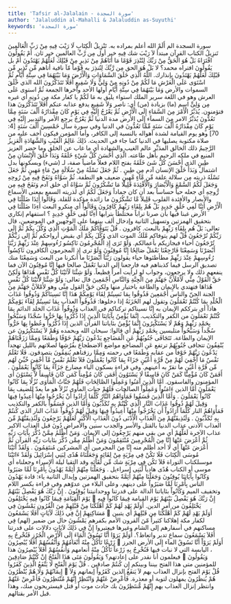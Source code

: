 ```yaml
---
title: 'Tafsir al-Jalalain - سورة السجدة'
author: 'Jalaluddin al-Mahalli & Jalaluddin as-Suyuthi'
keywords: 'سورة السجدة'
---
```


سورة السجدة
الم
أَلَمْ
الله أعلم بمراده به.
تَنْزِيلُ الْكِتَابِ لَا رَيْبَ فِيهِ مِنْ رَبِّ الْعَالَمِينَ
تَنزِيلُ الكتاب
القرآن مبتدأ
لاَ رَيْبَ
شك
فِيهِ
خبر أول
مِن رَّبِّ العالمين
خبر ثان.
أَمْ يَقُولُونَ افْتَرَاهُ بَلْ هُوَ الْحَقُّ مِنْ رَبِّكَ لِتُنْذِرَ قَوْمًا مَا أَتَاهُمْ مِنْ نَذِيرٍ مِنْ قَبْلِكَ لَعَلَّهُمْ يَهْتَدُونَ
أَمْ
بل
يَقُولُونَ افتراه
محمد؟ لا
بَلْ هُوَ الحق مِن رَّبِّكَ لِتُنذِرَ
به
قَوْماً مّآ
نافية
أتاهم مِّن نَّذِيرٍ مِّن قَبْلِكَ لَعَلَّهُمْ يَهْتَدُونَ
بإنذارك.
اللَّهُ الَّذِي خَلَقَ السَّمَاوَاتِ وَالْأَرْضَ وَمَا بَيْنَهُمَا فِي سِتَّةِ أَيَّامٍ ثُمَّ اسْتَوَى عَلَى الْعَرْشِ مَا لَكُمْ مِنْ دُونِهِ مِنْ وَلِيٍّ وَلَا شَفِيعٍ أَفَلَا تَتَذَكَّرُونَ
الله الذي خَلَقَ السموات والأرض وَمَا بَيْنَهُمَا فِي سِتَّةِ أَيَّامٍ
أولها الأحد وآخرها الجمعة
ثُمَّ استوى عَلَى العرش
وهو في اللغة سرير الملك استواء يليق به
مَا لَكُمْ
يا كفار مكة
مِن دُونِهِ
أي غيره
مِن وَلِىٍّ
اسم (ما) بزيادة (من) أي: ناصر
وَلاَ شَفِيعٍ
يدفع عذابه عنكم
أَفَلاَ تَتَذَكَّرُونَ
هذا فتؤمنون.
يُدَبِّرُ الْأَمْرَ مِنَ السَّمَاءِ إِلَى الْأَرْضِ ثُمَّ يَعْرُجُ إِلَيْهِ فِي يَوْمٍ كَانَ مِقْدَارُهُ أَلْفَ سَنَةٍ مِمَّا تَعُدُّونَ
يُدَبِّرُ الامر مِنَ السمآء إِلَى الأرض
مدة الدنيا
ثُمَّ يَعْرُجُ
يرجع الأمر والتدبير
إِلَيْهِ فِي يَوْمٍ كَانَ مِقْدَارُهُ أَلْفَ سَنَةٍ مِّمَّا تَعُدُّونَ
في الدنيا وفي سورة سأل
خَمْسِينَ أَلْفَ سَنَةٍ
[4: 70] وهو يوم القيامة لشدة أهواله بالنسبة إلى الكافر، وأما المؤمن فيكون أخف عليه من صلاة مكتوبة يصليها في الدنيا كما جاء في الحديث.
ذَلِكَ عَالِمُ الْغَيْبِ وَالشَّهَادَةِ الْعَزِيزُ الرَّحِيمُ
ذلك
الخالق المدَبِّر
عالم الغيب والشهادة
أي ما غاب عن الخلق وما حضر
العزيز
المنيع في ملكه
الرحيم
بأهل طاعته.
الَّذِي أَحْسَنَ كُلَّ شَيْءٍ خَلَقَهُ وَبَدَأَ خَلْقَ الْإِنْسَانِ مِنْ طِينٍ
الذي أَحْسَنَ كُلَّ شَئ خَلَقَهُ
بفتح اللام فعلاً ماضياً صفة، لـ (شيء) وبسكونها بدل اشتمال
وَبَدَأَ خَلْقَ الإنسان
آدم
مِن طِينٍ
.
ثُمَّ جَعَلَ نَسْلَهُ مِنْ سُلَالَةٍ مِنْ مَاءٍ مَهِينٍ
ثُمَّ جَعَلَ نَسْلَهُ
ذريته
مِن سلالة
علقة
مِّن مَّآءٍ مَّهِينٍ
ضعيف هو النطفة.
ثُمَّ سَوَّاهُ وَنَفَخَ فِيهِ مِنْ رُوحِهِ وَجَعَلَ لَكُمُ السَّمْعَ وَالْأَبْصَارَ وَالْأَفْئِدَةَ قَلِيلًا مَا تَشْكُرُونَ
ثُمَّ سَوَّاهُ
أي خلق آدم
وَنَفَخَ فِيهِ مِن رُّوحِهِ
أي جعله حياً حساساً بعد أن كان جماداً
وَجَعَلَ لَكُمُ
أي لذريته
السمع
بمعنى الأسماع
والأبصار والأفئدة
القلوب
قَلِيلاً مَّا تَشْكُرُونَ
ما زائدة مؤكدة للقلة.
وَقَالُوا أَئِذَا ضَلَلْنَا فِي الْأَرْضِ أَئِنَّا لَفِي خَلْقٍ جَدِيدٍ بَلْ هُمْ بِلِقَاءِ رَبِّهِمْ كَافِرُونَ
وَقَالُواْ
أي منكرو البعث
أَءِذَا ضَلَلْنَا فِي الأرض
غبنا فيها بأن صرنا تراباً مختلطاً بترابها
أَءِنَّا لَفِى خَلْقٍ جَدِيدٍ
؟ استفهام إنكاري بتحقيق الهمزتين وتسهيل الثانية وإدخال ألف بينهما على الوجهين في الموضعين، قال تعالى:
بَلْ هُم بِلِقَآءِ رَبِّهِمْ
بالبعث.
كافرون
.
قُلْ يَتَوَفَّاكُمْ مَلَكُ الْمَوْتِ الَّذِي وُكِّلَ بِكُمْ ثُمَّ إِلَى رَبِّكُمْ تُرْجَعُونَ
قُلْ
لهم
يتوفاكم مَّلَكُ الموت الذي وُكِّلَ بِكُمْ
أي بقبض أرواحكم
ثُمَّ إلى رَبِّكُمْ تُرْجَعُونَ
أحياء فيجازيكم بأعمالكم.
وَلَوْ تَرَى إِذِ الْمُجْرِمُونَ نَاكِسُو رُءُوسِهِمْ عِنْدَ رَبِّهِمْ رَبَّنَا أَبْصَرْنَا وَسَمِعْنَا فَارْجِعْنَا نَعْمَلْ صَالِحًا إِنَّا مُوقِنُونَ
وَلَوْ ترى إِذِ المجرمون
الكافرون
نَاكِسُواْ رُءُوسِهِمْ عِنْدَ رَبِّهِمْ
مطأطئوها حياء يقولون
رَبَّنَآ أَبْصَرْنَا
ما أنكرنا من البعث
وَسَمِعْنَا
منك تصديق الرسل فيما كذبناهم فيه
فارجعنا
إلى الدنيا
نَعْمَلْ صالحا
فيها
إِنَّا مُوقِنُونَ
الآن فما ينفعهم ذلك ولا يرجعون، وجواب لو لرأيت أمراً فظيعاً.
وَلَوْ شِئْنَا لَآَتَيْنَا كُلَّ نَفْسٍ هُدَاهَا وَلَكِنْ حَقَّ الْقَوْلُ مِنِّي لَأَمْلَأَنَّ جَهَنَّمَ مِنَ الْجِنَّةِ وَالنَّاسِ أَجْمَعِينَ
قال تعالى:
وَلَوْ شِئْنَا لأَتَيْنَا كُلَّ نَفْسٍ هُدَاهَا
فتهتدي بالإِيمان والطاعة باختيار منها
ولكن حَقَّ القول مِنِّى
وهو
لأَمْلاَنَّ جَهَنَّمَ مِنَ الجنة
الجنّ
والناس أَجْمَعِينَ
فَذُوقُوا بِمَا نَسِيتُمْ لِقَاءَ يَوْمِكُمْ هَذَا إِنَّا نَسِينَاكُمْ وَذُوقُوا عَذَابَ الْخُلْدِ بِمَا كُنْتُمْ تَعْمَلُونَ
وتقول لهم الخَزَنَةُ إذا دخلوها:
فَذُوقُواْ
العذاب
بِمَا نَسِيتُمْ لِقَآءَ يَوْمِكُمْ هاذآ
أي بترككم الإِيمان به
إِنَّا نسيناكم
تركناكم في العذاب
وَذُوقُواْ عَذَابَ الخلد
الدائم
بِمَا كُنْتُمْ تَعْمَلُونَ
من الكفر والتكذيب.
إِنَّمَا يُؤْمِنُ بِآَيَاتِنَا الَّذِينَ إِذَا ذُكِّرُوا بِهَا خَرُّوا سُجَّدًا وَسَبَّحُوا بِحَمْدِ رَبِّهِمْ وَهُمْ لَا يَسْتَكْبِرُونَ
إِنَّمَا يُؤْمِنُ بئاياتنا
القرآن
الذين إِذَا ذُكِّرُواْ
وعُظوا
بِهَا خَرُّواْ سُجَّداً وَسَبَّحُواْ
متلبسين
بِحَمْدِ رَبِّهِمْ
أي قالوا: سبحان الله وبحمده
وَهُمْ لاَ يَسْتَكْبِرُونَ
عن الإيمان والطاعة.
تَتَجَافَى جُنُوبُهُمْ عَنِ الْمَضَاجِعِ يَدْعُونَ رَبَّهُمْ خَوْفًا وَطَمَعًا وَمِمَّا رَزَقْنَاهُمْ يُنْفِقُونَ
تتجافى جُنُوبُهُمْ
ترتفع
عَنِ المضاجع
مواضع الاضطجاع بفُرُشِها لصلاتهم بالليل تهجداً
يَدْعُونَ رَبَّهُمْ خَوْفاً
من عقابه
وَطَمَعًا
في رحمته
وَمِمَّا رزقناهم يُنفِقُونَ
يتصدقون.
فَلَا تَعْلَمُ نَفْسٌ مَا أُخْفِيَ لَهُمْ مِنْ قُرَّةِ أَعْيُنٍ جَزَاءً بِمَا كَانُوا يَعْمَلُونَ
فَلاَ تَعْلَمُ نَفْسٌ مَّآ أُخْفِىَ
خُبِّئ
لَهُم مِّن قُرَّةِ أَعْيُنٍ
ما تقرّ به أعينهم. وفي قراءة بسكون الياء مضارع
جَزَآءً بِمَا كَانُواْ يَعْمَلُونَ
.
أَفَمَنْ كَانَ مُؤْمِنًا كَمَنْ كَانَ فَاسِقًا لَا يَسْتَوُونَ
أَفَمَن كَانَ مُؤْمِناً كَمَن كَانَ فَاسِقاً لاَّ يَسْتَوُنَ
أي المؤمنون والفاسقون.
أَمَّا الَّذِينَ آَمَنُوا وَعَمِلُوا الصَّالِحَاتِ فَلَهُمْ جَنَّاتُ الْمَأْوَى نُزُلًا بِمَا كَانُوا يَعْمَلُونَ
أَمَّا الذين ءَامَنُواْ وَعَمِلُواْ الصالحات فَلَهُمْ جنات المأوى نُزُلاً
هو ما يعدّ للضيف
بِمَا كَانُواْ يَعْمَلُونَ
.
وَأَمَّا الَّذِينَ فَسَقُوا فَمَأْوَاهُمُ النَّارُ كُلَّمَا أَرَادُوا أَنْ يَخْرُجُوا مِنْهَا أُعِيدُوا فِيهَا وَقِيلَ لَهُمْ ذُوقُوا عَذَابَ النَّارِ الَّذِي كُنْتُمْ بِهِ تُكَذِّبُونَ
وَأَمَّا الذين فَسَقُواْ
بالكفر والتكذيب
فَمَأْوَاهُمُ النار كُلَّمَآ أَرَادُواْ أَن يَخْرُجُواُ مِنْهَآ أُعِيدُواْ فِيهَا وَقِيلَ لَهُمْ ذُوقُواْ عَذَابَ النار الذي كُنتُمْ بِهِ تُكَذِّبُونَ
.
وَلَنُذِيقَنَّهُمْ مِنَ الْعَذَابِ الْأَدْنَى دُونَ الْعَذَابِ الْأَكْبَرِ لَعَلَّهُمْ يَرْجِعُونَ
وَلَنُذِيقَنَّهُمْ مِّنَ العذاب الأدنى
عذاب الدنيا بالقتل والأسر والجدب سنين والأمراض
دُونَ
قبل
العذاب الاكبر
عذاب الآخرة
لَعَلَّهُمْ
أي من بقي منهم
يَرْجِعُونَ
إلى الإيمان.
وَمَنْ أَظْلَمُ مِمَّنْ ذُكِّرَ بِآَيَاتِ رَبِّهِ ثُمَّ أَعْرَضَ عَنْهَا إِنَّا مِنَ الْمُجْرِمِينَ مُنْتَقِمُونَ
وَمَنْ أَظْلَمُ مِمَّن ذُكِّرَ بئايات رَبِّهِ
القرآن
ثُمَّ أَعْرَضَ عَنْهَآ
أي لا أحد أظلم منه
إِنَّا مِنَ المجرمين
أي المشركين
مُنتَقِمُونَ
.
وَلَقَدْ آَتَيْنَا مُوسَى الْكِتَابَ فَلَا تَكُنْ فِي مِرْيَةٍ مِنْ لِقَائِهِ وَجَعَلْنَاهُ هُدًى لِبَنِي إِسْرَائِيلَ
وَلَقَدْ ءَاتَيْنَا موسىلكتاب
التوراة
فَلاَ تَكُن فِي مِرْيَةٍ
شك
مِّن لِّقَآئِهِ
وقد التقيا ليلة الإِسراء
وجعلناه
أي موسى أو الكتاب
هُدًى
هادياً
لِّبَنِى إسراءيل
.
وَجَعَلْنَا مِنْهُمْ أَئِمَّةً يَهْدُونَ بِأَمْرِنَا لَمَّا صَبَرُوا وَكَانُوا بِآَيَاتِنَا يُوقِنُونَ
وَجَعَلْنَا مِنْهُمْ أَئِمَّةً
بتحقيق الهمزتين وإبدال الثانية ياء: قادة
يَهْدُونَ
الناس
بِأَمْرِنَا لَمَّا صَبَرُواْ
على دينهم، وعلى البلاء من عدوّهم وفي قراءة بكسر اللام وتخفيف الميم
وَكَانُواْ بئاياتنا
الدالة على قدرتنا ووحدانيتنا
يُوقِنُونَ
.
إِنَّ رَبَّكَ هُوَ يَفْصِلُ بَيْنَهُمْ يَوْمَ الْقِيَامَةِ فِيمَا كَانُوا فِيهِ يَخْتَلِفُونَ

إِنَّ رَبَّكَ هُوَ يَفْصِلُ بَيْنَهُمْ يَوْمَ القيامة فِيمَا كَانُواْ فِيهِ يَخْتَلِفُونَ
من أمر الدين.
أَوَلَمْ يَهْدِ لَهُمْ كَمْ أَهْلَكْنَا مِنْ قَبْلِهِمْ مِنَ الْقُرُونِ يَمْشُونَ فِي مَسَاكِنِهِمْ إِنَّ فِي ذَلِكَ لَآَيَاتٍ أَفَلَا يَسْمَعُونَ

أَوَلَمْ يَهْدِ لَهُمْ كَمْ أَهْلَكْنَا مِن قَبْلِهِمْ
أي يتبين لكفار مكة إهلاكنا كثيراً
مّنَ القرون
الأمم بكفرهم
يَمْشُونَ
حال من ضمير (لهم)
فِي مساكنهم
في أسفارهم إلى الشام وغيرها فيعتبروا
إِنَّ فِي ذَلِكَ لاَيَاتٍ
دلالات على قدرتنا
أَفَلاَ يَسْمَعُونَ
سماع تدبر واتعاظ؟.
أَوَلَمْ يَرَوْا أَنَّا نَسُوقُ الْمَاءَ إِلَى الْأَرْضِ الْجُرُزِ فَنُخْرِجُ بِهِ زَرْعًا تَأْكُلُ مِنْهُ أَنْعَامُهُمْ وَأَنْفُسُهُمْ أَفَلَا يُبْصِرُونَ

أَوَلَمْ يَرَوْاْ أَنَّا نَسُوقُ المآء إِلَى الأرض الجرز
، اليابسة التي لا نبات فيها
فَنُخْرِجُ بِهِ زَرْعاً تَأْكُلُ مِنْهُ أنعامهم وَأَنفُسُهُمْ أَفَلاَ يُبْصِرُونَ
هذا فيعلمون أنا نقدر على إعادتهم؟
وَيَقُولُونَ مَتَى هَذَا الْفَتْحُ إِنْ كُنْتُمْ صَادِقِينَ

وَيَقُولُونَ
للمؤمنين
متى هذا الفتح
بيننا وبينكم
إِن كُنتُمْ صادقين
.
قُلْ يَوْمَ الْفَتْحِ لَا يَنْفَعُ الَّذِينَ كَفَرُوا إِيمَانُهُمْ وَلَا هُمْ يُنْظَرُونَ

قُلْ يَوْمَ الفتح
بإنزال العذاب بهم
لاَ يَنفَعُ الذين كَفَرُواْ إيمانهم وَلاَ هُمْ يُنظَرُونَ
يمهلون لتوبة أو معذرة.
فَأَعْرِضْ عَنْهُمْ وَانْتَظِرْ إِنَّهُمْ مُنْتَظِرُونَ
فَأَعْرِضْ عَنْهُمْ وانتظر
إنزال العذاب بهم
إِنَّهُمْ مُّنتَظِرُونَ
بك حادث موت أو قتل فيستريحون منك، وهذا قبل الأمر بقتالهم.